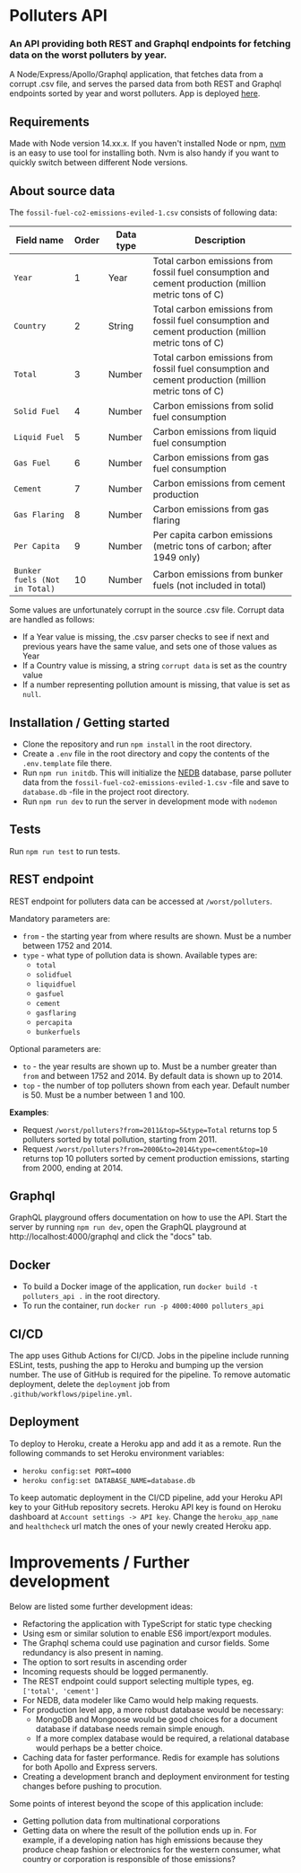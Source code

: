 # Polluters API

### An API providing both REST and Graphql endpoints for fetching data on the worst polluters by year.

A Node/Express/Apollo/Graphql application, that fetches data from a corrupt .csv file, and serves the parsed data from both REST and Graphql endpoints sorted by year and worst polluters. App is deployed [here](https://polluters-api.herokuapp.com/).

## Requirements

Made with Node version 14.xx.x. If you haven't installed Node or npm, [nvm](https://github.com/nvm-sh/nvm) is an easy to use tool for installing both. Nvm is also handy if you want to quickly switch between different Node versions.

## About source data

The `fossil-fuel-co2-emissions-eviled-1.csv` consists of following data:

| **Field name**                | Order | Data type | **Description**                                                                                      |
| ----------------------------- | ----- | --------- | ---------------------------------------------------------------------------------------------------- |
| `Year`                        | 1     | Year      | Total carbon emissions from fossil fuel consumption and cement production (million metric tons of C) |
| `Country`                     | 2     | String    | Total carbon emissions from fossil fuel consumption and cement production (million metric tons of C) |
| `Total`                       | 3     | Number    | Total carbon emissions from fossil fuel consumption and cement production (million metric tons of C) |
| `Solid Fuel`                  | 4     | Number    | Carbon emissions from solid fuel consumption                                                         |
| `Liquid Fuel`                 | 5     | Number    | Carbon emissions from liquid fuel consumption                                                        |
| `Gas Fuel`                    | 6     | Number    | Carbon emissions from gas fuel consumption                                                           |
| `Cement`                      | 7     | Number    | Carbon emissions from cement production                                                              |
| `Gas Flaring`                 | 8     | Number    | Carbon emissions from gas flaring                                                                    |
| `Per Capita`                  | 9     | Number    | Per capita carbon emissions (metric tons of carbon; after 1949 only)                                 |
| `Bunker fuels (Not in Total)` | 10    | Number    | Carbon emissions from bunker fuels (not included in total)                                           |

Some values are unfortunately corrupt in the source .csv file. Corrupt data are handled as follows:

- If a Year value is missing, the .csv parser checks to see if next and previous years have the same value, and sets one of those values as Year
- If a Country value is missing, a string `corrupt data` is set as the country value
- If a number representing pollution amount is missing, that value is set as `null`.

## Installation / Getting started

- Clone the repository and run `npm install` in the root directory.
- Create a `.env` file in the root directory and copy the contents of the `.env.template` file there.
- Run `npm run initdb`. This will initialize the [NEDB](https://github.com/louischatriot/nedb) database, parse polluter data from the `fossil-fuel-co2-emissions-eviled-1.csv` -file and save to `database.db` -file in the project root directory.
- Run `npm run dev` to run the server in development mode with `nodemon`

## Tests

Run `npm run test` to run tests.

## REST endpoint

REST endpoint for polluters data can be accessed at `/worst/polluters`.

Mandatory parameters are:

- `from` - the starting year from where results are shown. Must be a number between 1752 and 2014.
- `type` - what type of pollution data is shown. Available types are:
  - `total`
  - `solidfuel`
  - `liquidfuel`
  - `gasfuel`
  - `cement`
  - `gasflaring`
  - `percapita`
  - `bunkerfuels`

Optional parameters are:

- `to` - the year results are shown up to. Must be a number greater than `from` and between 1752 and 2014. By default data is shown up to 2014.
- `top` - the number of top polluters shown from each year. Default number is 50. Must be a number between 1 and 100.

**Examples**:

- Request `/worst/polluters?from=2011&top=5&type=Total` returns top 5 polluters sorted by total pollution, starting from 2011.
- Request `/worst/polluters?from=2000&to=2014&type=cement&top=10` returns top 10 polluters sorted by cement production emissions, starting from 2000, ending at 2014.

## Graphql

GraphQL playground offers documentation on how to use the API. Start the server by running `npm run dev`, open the GraphQL playground at http://localhost:4000/graphql and click the "docs" tab.

## Docker

- To build a Docker image of the application, run `docker build -t polluters_api .` in the root directory.
- To run the container, run `docker run -p 4000:4000 polluters_api`

## CI/CD

The app uses Github Actions for CI/CD. Jobs in the pipeline include running ESLint, tests, pushing the app to Heroku and bumping up the version number. The use of GitHub is required for the pipeline. To remove automatic deployment, delete the `deployment` job from `.github/workflows/pipeline.yml`.

## Deployment

To deploy to Heroku, create a Heroku app and add it as a remote. Run the following commands to set Heroku environment variables:

- `heroku config:set PORT=4000`
- `heroku config:set DATABASE_NAME=database.db`

To keep automatic deployment in the CI/CD pipeline, add your Heroku API key to your GitHub repository secrets. Heroku API key is found on Heroku dashboard at `Account settings -> API key`. Change the `heroku_app_name` and `healthcheck` url match the ones of your newly created Heroku app.

# Improvements / Further development

Below are listed some further development ideas:

- Refactoring the application with TypeScript for static type checking
- Using esm or similar solution to enable ES6 import/export modules.
- The Graphql schema could use pagination and cursor fields. Some redundancy is also present in naming.
- The option to sort results in ascending order
- Incoming requests should be logged permanently.
- The REST endpoint could support selecting multiple types, eg. `['total', 'cement']`
- For NEDB, data modeler like Camo would help making requests.
- For production level app, a more robust database would be necessary:
  - MongoDB and Mongoose would be good choices for a document database if database needs remain simple enough.
  - If a more complex database would be required, a relational database would perhaps be a better choice.
- Caching data for faster performance. Redis for example has solutions for both Apollo and Express servers.
- Creating a development branch and deployment environment for testing changes before pushing to procution.

Some points of interest beyond the scope of this application include:

- Getting pollution data from multinational corporations
- Getting data on where the result of the pollution ends up in. For example, if a developing nation has high emissions because they produce cheap fashion or electronics for the western consumer, what country or corporation is responsible of those emissions?
